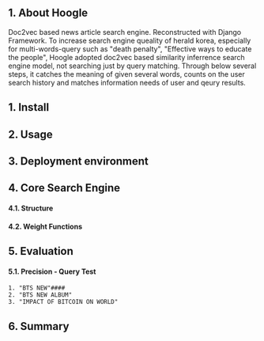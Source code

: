 ## 1. About Hoogle
Doc2vec based news article search engine. Reconstructed with Django Framework.
To increase search engine queality of herald korea, 
especially for multi-words-query such as "death penalty", "Effective ways to educate the people",
Hoogle adopted doc2vec based similarity inferrence search engine model, not searching just by query matching. 
Through below several steps, it catches the meaning of given several words, counts on the user search history and matches information needs of user and qeury results.

## 1. Install
## 2. Usage 
## 3. Deployment environment
## 4. Core Search Engine
#### 4.1. Structure
#### 4.2. Weight Functions
## 5. Evaluation
#### 5.1. Precision - Query Test
    1. "BTS NEW"#### 
    2. "BTS NEW ALBUM"
    3. "IMPACT OF BITCOIN ON WORLD"
## 6. Summary

